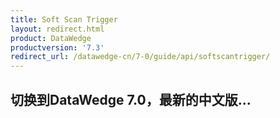 ```yaml
---
title: Soft Scan Trigger 
layout: redirect.html
product: DataWedge
productversion: '7.3'
redirect_url: /datawedge-cn/7-0/guide/api/softscantrigger/
---
```


## 切换到DataWedge 7.0，最新的中文版...


